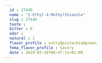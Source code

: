 ```yaml
---
  id : 27440
  name : "2-Ethyl-4-Methylthiazole"
  slug : 27440
  taste : 
  bitter : 0
  odor : 
  natural : 1
  flavor_profile : nutty@pistachio@green
  fema_flavor_profile : Savory
  date : 2019-03-26T08:47:11+01:00
---
```



